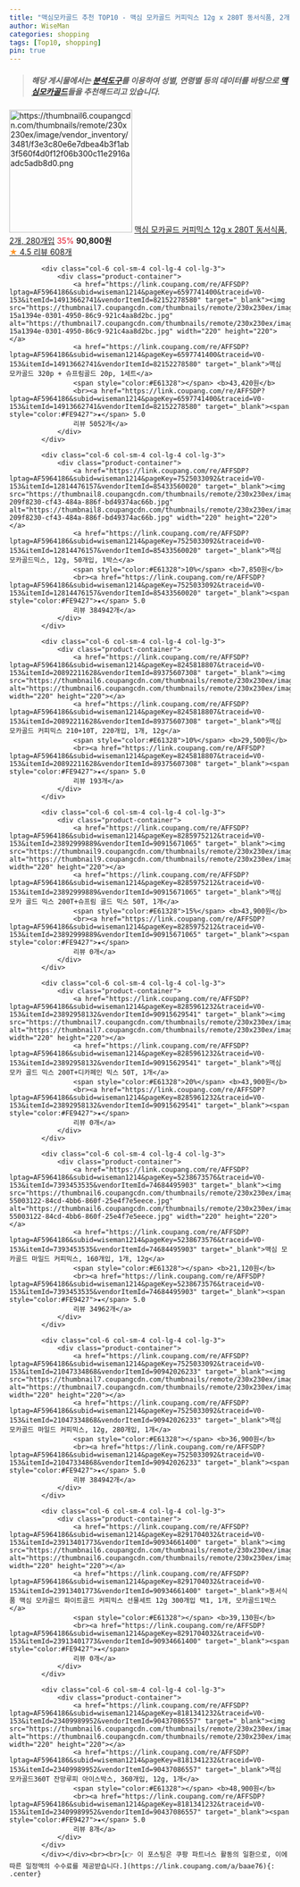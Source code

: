 ```yaml
---
title: "맥심모카골드 추천 TOP10 - 맥심 모카골드 커피믹스 12g x 280T 동서식품, 2개, 280개입"
author: WiseMan
categories: shopping
tags: [Top10, shopping]
pin: true
---
```


> ##### 해당 게시물에서는 [**분석도구**](https://itemscout.io/)를 이용하여 **성별**, **연령별** 등의 데이터를 바탕으로 [**맥심모카골드**](https://link.coupang.com/a/baae76)들을 추천해드리고 있습니다.
<div class="container"><div class="row">
            <div class="col-6 col-sm-4 col-lg-4 col-lg-3">
                <div class="product-container">
                    <a href="https://link.coupang.com/re/AFFSDP?lptag=AF5964186&subid=wiseman1214&pageKey=8260657745&traceid=V0-153&itemId=21909405745&vendorItemId=90398375664" target="_blank"><img src="https://thumbnail6.coupangcdn.com/thumbnails/remote/230x230ex/image/vendor_inventory/3481/f3e3c80e6e7dbea4b3f1ab3f560f4d0f12f06b300c11e2916aadc5adb8d0.png" alt="https://thumbnail6.coupangcdn.com/thumbnails/remote/230x230ex/image/vendor_inventory/3481/f3e3c80e6e7dbea4b3f1ab3f560f4d0f12f06b300c11e2916aadc5adb8d0.png" width="220" height="220"></a>
                    <a href="https://link.coupang.com/re/AFFSDP?lptag=AF5964186&subid=wiseman1214&pageKey=8260657745&traceid=V0-153&itemId=21909405745&vendorItemId=90398375664" target="_blank">맥심 모카골드 커피믹스 12g x 280T 동서식품, 2개, 280개입</a>
                    <span style="color:#E61328">35%</span> <b>90,800원</b>
                    <br><a href="https://link.coupang.com/re/AFFSDP?lptag=AF5964186&subid=wiseman1214&pageKey=8260657745&traceid=V0-153&itemId=21909405745&vendorItemId=90398375664" target="_blank"><span style="color:#FE9427">★</span> 4.5
                    리뷰 608개</a>
                </div>
            </div>
            
            <div class="col-6 col-sm-4 col-lg-4 col-lg-3">
                <div class="product-container">
                    <a href="https://link.coupang.com/re/AFFSDP?lptag=AF5964186&subid=wiseman1214&pageKey=6597741400&traceid=V0-153&itemId=14913662741&vendorItemId=82152278580" target="_blank"><img src="https://thumbnail7.coupangcdn.com/thumbnails/remote/230x230ex/image/retail/images/3614108278373450-15a1394e-0301-4950-86c9-921c4aa8d2bc.jpg" alt="https://thumbnail7.coupangcdn.com/thumbnails/remote/230x230ex/image/retail/images/3614108278373450-15a1394e-0301-4950-86c9-921c4aa8d2bc.jpg" width="220" height="220"></a>
                    <a href="https://link.coupang.com/re/AFFSDP?lptag=AF5964186&subid=wiseman1214&pageKey=6597741400&traceid=V0-153&itemId=14913662741&vendorItemId=82152278580" target="_blank">맥심 모카골드 320p + 슈프림골드 20p, 1세트</a>
                    <span style="color:#E61328"></span> <b>43,420원</b>
                    <br><a href="https://link.coupang.com/re/AFFSDP?lptag=AF5964186&subid=wiseman1214&pageKey=6597741400&traceid=V0-153&itemId=14913662741&vendorItemId=82152278580" target="_blank"><span style="color:#FE9427">★</span> 5.0
                    리뷰 5052개</a>
                </div>
            </div>
            
            <div class="col-6 col-sm-4 col-lg-4 col-lg-3">
                <div class="product-container">
                    <a href="https://link.coupang.com/re/AFFSDP?lptag=AF5964186&subid=wiseman1214&pageKey=7525033092&traceid=V0-153&itemId=12814476157&vendorItemId=85433560020" target="_blank"><img src="https://thumbnail8.coupangcdn.com/thumbnails/remote/230x230ex/image/retail/images/1240614849240910-209f8230-cf43-484a-886f-bd49374ac66b.jpg" alt="https://thumbnail8.coupangcdn.com/thumbnails/remote/230x230ex/image/retail/images/1240614849240910-209f8230-cf43-484a-886f-bd49374ac66b.jpg" width="220" height="220"></a>
                    <a href="https://link.coupang.com/re/AFFSDP?lptag=AF5964186&subid=wiseman1214&pageKey=7525033092&traceid=V0-153&itemId=12814476157&vendorItemId=85433560020" target="_blank">맥심 모카골드믹스, 12g, 50개입, 1박스</a>
                    <span style="color:#E61328">10%</span> <b>7,850원</b>
                    <br><a href="https://link.coupang.com/re/AFFSDP?lptag=AF5964186&subid=wiseman1214&pageKey=7525033092&traceid=V0-153&itemId=12814476157&vendorItemId=85433560020" target="_blank"><span style="color:#FE9427">★</span> 5.0
                    리뷰 384942개</a>
                </div>
            </div>
            
            <div class="col-6 col-sm-4 col-lg-4 col-lg-3">
                <div class="product-container">
                    <a href="https://link.coupang.com/re/AFFSDP?lptag=AF5964186&subid=wiseman1214&pageKey=8245818807&traceid=V0-153&itemId=20892211628&vendorItemId=89375607308" target="_blank"><img src="https://thumbnail6.coupangcdn.com/thumbnails/remote/230x230ex/image/vendor_inventory/f724/17fb919aed4a35defca6329cc5dde91ed9c900bc3199b7c3beb2b16c33d8.jpg" alt="https://thumbnail6.coupangcdn.com/thumbnails/remote/230x230ex/image/vendor_inventory/f724/17fb919aed4a35defca6329cc5dde91ed9c900bc3199b7c3beb2b16c33d8.jpg" width="220" height="220"></a>
                    <a href="https://link.coupang.com/re/AFFSDP?lptag=AF5964186&subid=wiseman1214&pageKey=8245818807&traceid=V0-153&itemId=20892211628&vendorItemId=89375607308" target="_blank">맥심 모카골드 커피믹스 210+10T, 220개입, 1개, 12g</a>
                    <span style="color:#E61328">10%</span> <b>29,500원</b>
                    <br><a href="https://link.coupang.com/re/AFFSDP?lptag=AF5964186&subid=wiseman1214&pageKey=8245818807&traceid=V0-153&itemId=20892211628&vendorItemId=89375607308" target="_blank"><span style="color:#FE9427">★</span> 5.0
                    리뷰 193개</a>
                </div>
            </div>
            
            <div class="col-6 col-sm-4 col-lg-4 col-lg-3">
                <div class="product-container">
                    <a href="https://link.coupang.com/re/AFFSDP?lptag=AF5964186&subid=wiseman1214&pageKey=8285975212&traceid=V0-153&itemId=23892999889&vendorItemId=90915671065" target="_blank"><img src="https://thumbnail9.coupangcdn.com/thumbnails/remote/230x230ex/image/vendor_inventory/3352/b8fdeed255859b882e3750bf51724161e7a34cff0df1b943b814a559c993.jpg" alt="https://thumbnail9.coupangcdn.com/thumbnails/remote/230x230ex/image/vendor_inventory/3352/b8fdeed255859b882e3750bf51724161e7a34cff0df1b943b814a559c993.jpg" width="220" height="220"></a>
                    <a href="https://link.coupang.com/re/AFFSDP?lptag=AF5964186&subid=wiseman1214&pageKey=8285975212&traceid=V0-153&itemId=23892999889&vendorItemId=90915671065" target="_blank">맥심 모카 골드 믹스 200T+슈프림 골드 믹스 50T, 1개</a>
                    <span style="color:#E61328">15%</span> <b>43,900원</b>
                    <br><a href="https://link.coupang.com/re/AFFSDP?lptag=AF5964186&subid=wiseman1214&pageKey=8285975212&traceid=V0-153&itemId=23892999889&vendorItemId=90915671065" target="_blank"><span style="color:#FE9427">★</span> 
                    리뷰 0개</a>
                </div>
            </div>
            
            <div class="col-6 col-sm-4 col-lg-4 col-lg-3">
                <div class="product-container">
                    <a href="https://link.coupang.com/re/AFFSDP?lptag=AF5964186&subid=wiseman1214&pageKey=8285961232&traceid=V0-153&itemId=23892958132&vendorItemId=90915629541" target="_blank"><img src="https://thumbnail7.coupangcdn.com/thumbnails/remote/230x230ex/image/vendor_inventory/7b0c/d35e1a65e738201e87d5223f88d7933f5a14c01e848be2bb1937045c15bf.jpg" alt="https://thumbnail7.coupangcdn.com/thumbnails/remote/230x230ex/image/vendor_inventory/7b0c/d35e1a65e738201e87d5223f88d7933f5a14c01e848be2bb1937045c15bf.jpg" width="220" height="220"></a>
                    <a href="https://link.coupang.com/re/AFFSDP?lptag=AF5964186&subid=wiseman1214&pageKey=8285961232&traceid=V0-153&itemId=23892958132&vendorItemId=90915629541" target="_blank">맥심 모카 골드 믹스 200T+디카페인 믹스 50T, 1개</a>
                    <span style="color:#E61328">20%</span> <b>43,900원</b>
                    <br><a href="https://link.coupang.com/re/AFFSDP?lptag=AF5964186&subid=wiseman1214&pageKey=8285961232&traceid=V0-153&itemId=23892958132&vendorItemId=90915629541" target="_blank"><span style="color:#FE9427">★</span> 
                    리뷰 0개</a>
                </div>
            </div>
            
            <div class="col-6 col-sm-4 col-lg-4 col-lg-3">
                <div class="product-container">
                    <a href="https://link.coupang.com/re/AFFSDP?lptag=AF5964186&subid=wiseman1214&pageKey=5238673576&traceid=V0-153&itemId=7393453535&vendorItemId=74684495903" target="_blank"><img src="https://thumbnail6.coupangcdn.com/thumbnails/remote/230x230ex/image/retail/images/4282376875770945-55003122-84cd-4bb6-860f-25e4f7e5eece.jpg" alt="https://thumbnail6.coupangcdn.com/thumbnails/remote/230x230ex/image/retail/images/4282376875770945-55003122-84cd-4bb6-860f-25e4f7e5eece.jpg" width="220" height="220"></a>
                    <a href="https://link.coupang.com/re/AFFSDP?lptag=AF5964186&subid=wiseman1214&pageKey=5238673576&traceid=V0-153&itemId=7393453535&vendorItemId=74684495903" target="_blank">맥심 모카골드 마일드 커피믹스, 160개입, 1개, 12g</a>
                    <span style="color:#E61328"></span> <b>21,120원</b>
                    <br><a href="https://link.coupang.com/re/AFFSDP?lptag=AF5964186&subid=wiseman1214&pageKey=5238673576&traceid=V0-153&itemId=7393453535&vendorItemId=74684495903" target="_blank"><span style="color:#FE9427">★</span> 5.0
                    리뷰 34962개</a>
                </div>
            </div>
            
            <div class="col-6 col-sm-4 col-lg-4 col-lg-3">
                <div class="product-container">
                    <a href="https://link.coupang.com/re/AFFSDP?lptag=AF5964186&subid=wiseman1214&pageKey=7525033092&traceid=V0-153&itemId=21047334868&vendorItemId=90942026233" target="_blank"><img src="https://thumbnail7.coupangcdn.com/thumbnails/remote/230x230ex/image/vendor_inventory/1ca6/a8a58c0a7b9f784b7440361f3910067db77a39bfc9f4202f2a9bee539324.jpg" alt="https://thumbnail7.coupangcdn.com/thumbnails/remote/230x230ex/image/vendor_inventory/1ca6/a8a58c0a7b9f784b7440361f3910067db77a39bfc9f4202f2a9bee539324.jpg" width="220" height="220"></a>
                    <a href="https://link.coupang.com/re/AFFSDP?lptag=AF5964186&subid=wiseman1214&pageKey=7525033092&traceid=V0-153&itemId=21047334868&vendorItemId=90942026233" target="_blank">맥심 모카골드 마일드 커피믹스, 12g, 280개입, 1개</a>
                    <span style="color:#E61328"></span> <b>36,900원</b>
                    <br><a href="https://link.coupang.com/re/AFFSDP?lptag=AF5964186&subid=wiseman1214&pageKey=7525033092&traceid=V0-153&itemId=21047334868&vendorItemId=90942026233" target="_blank"><span style="color:#FE9427">★</span> 5.0
                    리뷰 384942개</a>
                </div>
            </div>
            
            <div class="col-6 col-sm-4 col-lg-4 col-lg-3">
                <div class="product-container">
                    <a href="https://link.coupang.com/re/AFFSDP?lptag=AF5964186&subid=wiseman1214&pageKey=8291704032&traceid=V0-153&itemId=23913401773&vendorItemId=90934661400" target="_blank"><img src="https://thumbnail6.coupangcdn.com/thumbnails/remote/230x230ex/image/vendor_inventory/3c00/623ff36a6b4179191e35f456b118c177911270e94de0c284d2146f7f330e.jpg" alt="https://thumbnail6.coupangcdn.com/thumbnails/remote/230x230ex/image/vendor_inventory/3c00/623ff36a6b4179191e35f456b118c177911270e94de0c284d2146f7f330e.jpg" width="220" height="220"></a>
                    <a href="https://link.coupang.com/re/AFFSDP?lptag=AF5964186&subid=wiseman1214&pageKey=8291704032&traceid=V0-153&itemId=23913401773&vendorItemId=90934661400" target="_blank">동서식품 맥심 모카골드 화이트골드 커피믹스 선물세트 12g 300개입 택1, 1개, 모카골드1박스</a>
                    <span style="color:#E61328"></span> <b>39,130원</b>
                    <br><a href="https://link.coupang.com/re/AFFSDP?lptag=AF5964186&subid=wiseman1214&pageKey=8291704032&traceid=V0-153&itemId=23913401773&vendorItemId=90934661400" target="_blank"><span style="color:#FE9427">★</span> 
                    리뷰 0개</a>
                </div>
            </div>
            
            <div class="col-6 col-sm-4 col-lg-4 col-lg-3">
                <div class="product-container">
                    <a href="https://link.coupang.com/re/AFFSDP?lptag=AF5964186&subid=wiseman1214&pageKey=8181341232&traceid=V0-153&itemId=23409989952&vendorItemId=90437086557" target="_blank"><img src="https://thumbnail6.coupangcdn.com/thumbnails/remote/230x230ex/image/vendor_inventory/b1f4/64a7c7d1ee4a70a660772909d9f47be97a38c9b37245c676bd8617bdca2b.png" alt="https://thumbnail6.coupangcdn.com/thumbnails/remote/230x230ex/image/vendor_inventory/b1f4/64a7c7d1ee4a70a660772909d9f47be97a38c9b37245c676bd8617bdca2b.png" width="220" height="220"></a>
                    <a href="https://link.coupang.com/re/AFFSDP?lptag=AF5964186&subid=wiseman1214&pageKey=8181341232&traceid=V0-153&itemId=23409989952&vendorItemId=90437086557" target="_blank">맥심 모카골드360T 잔망루피 아이스박스, 360개입, 12g, 1개</a>
                    <span style="color:#E61328"></span> <b>48,900원</b>
                    <br><a href="https://link.coupang.com/re/AFFSDP?lptag=AF5964186&subid=wiseman1214&pageKey=8181341232&traceid=V0-153&itemId=23409989952&vendorItemId=90437086557" target="_blank"><span style="color:#FE9427">★</span> 5.0
                    리뷰 8개</a>
                </div>
            </div>
            </div></div><br><br>[👉 이 포스팅은 쿠팡 파트너스 활동의 일환으로, 이에 따른 일정액의 수수료를 제공받습니다.](https://link.coupang.com/a/baae76){: .center}